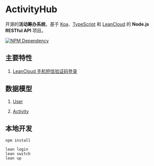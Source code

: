 # ActivityHub

开源的**活动筹办系统**，基于 [Koa][1]、[TypeScript][2] 和 [LeanCloud][3] 的 **Node.js RESTful API** 项目。

[![NPM Dependency](https://david-dm.org/kaiyuanshe/ActivityHub.svg)][4]

## 主要特性

1. [LeanCloud 手机短信验证码登录](source/controller/Session.ts)

## 数据模型

1. [User](source/model/User.ts)

2. [Activity](source/model/Activity.ts)

## 本地开发

```shell
npm install

lean login
lean switch
lean up
```

[1]: https://koajs.com/
[2]: https://www.typescriptlang.org/
[3]: https://leancloud.cn/
[4]: https://david-dm.org/kaiyuanshe/ActivityHub
